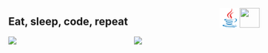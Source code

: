 <p>
  <img src="https://static.wikia.nocookie.net/minecraft/images/f/fe/GrassNew.png/revision/latest/scale-to-width-down/40" width="40" height="40" align="right"/>
  <img src="https://raw.githubusercontent.com/devicons/devicon/master/icons/java/java-original.svg" alt="bootstrap" width="40" height="40" align="right"/>
  <h2>Eat, sleep, code, repeat</h2>
</p>

<img align="right" width="50%" src="https://github-readme-stats.vercel.app/api/wakatime?username=WakkaFlocka&layout=compact&custom_title=WakaTime%20Week%20Stats&theme=dark&hide_border=true&bg_color=00000000&title_color=915bf5"/>

<img align="left" width="45%" src="https://github-readme-stats.vercel.app/api?username=WakkaFlocka239&custom_title=Github%20Stats&show_icons=true&theme=dark&hide_border=true&bg_color=00000000&title_color=915bf5&icon_color=b27325"/>
